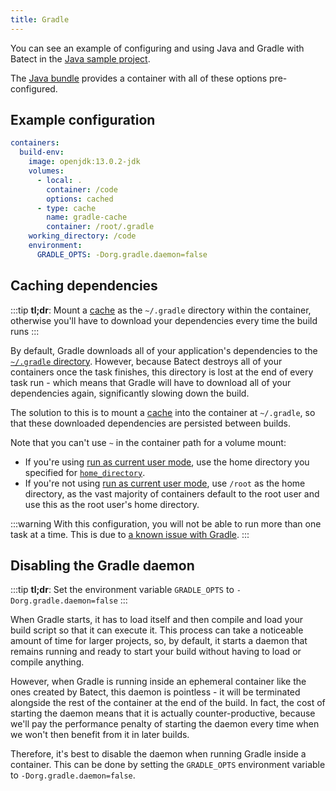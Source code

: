 ```yaml
---
title: Gradle
---
```


You can see an example of configuring and using Java and Gradle with Batect in the [Java sample project](https://github.com/batect/batect-sample-java).

The [Java bundle](https://github.com/batect/java-bundle) provides a container with all of these options pre-configured.

## Example configuration

```yaml
containers:
  build-env:
    image: openjdk:13.0.2-jdk
    volumes:
      - local: .
        container: /code
        options: cached
      - type: cache
        name: gradle-cache
        container: /root/.gradle
    working_directory: /code
    environment:
      GRADLE_OPTS: -Dorg.gradle.daemon=false
```

## Caching dependencies

:::tip
**tl;dr**: Mount a [cache](../../concepts/caches.md) as the `~/.gradle` directory within the container, otherwise you'll have to download your dependencies every time the build runs
:::

By default, Gradle downloads all of your application's dependencies to the [`~/.gradle` directory](https://docs.gradle.org/current/userguide/directory_layout.html#dir:gradle_user_home).
However, because Batect destroys all of your containers once the task finishes, this directory is lost at the end of every task run - which means that Gradle
will have to download all of your dependencies again, significantly slowing down the build.

The solution to this is to mount a [cache](../../concepts/caches.md) into the container at `~/.gradle`, so that these downloaded dependencies are persisted between builds.

Note that you can't use `~` in the container path for a volume mount:

- If you're using [run as current user mode](../../concepts/run-as-current-user-mode.md), use the home directory you specified for [`home_directory`](../../reference/config/tasks.md#run_as_current_user).
- If you're not using [run as current user mode](../../concepts/run-as-current-user-mode.md), use `/root` as the home directory, as the vast majority of containers
  default to the root user and use this as the root user's home directory.

:::warning
With this configuration, you will not be able to run more than one task at a time. This is due to [a known issue with Gradle](https://github.com/gradle/gradle/issues/851).
:::

## Disabling the Gradle daemon

:::tip
**tl;dr**: Set the environment variable `GRADLE_OPTS` to `-Dorg.gradle.daemon=false`
:::

When Gradle starts, it has to load itself and then compile and load your build script so that it can execute it. This process can take a noticeable amount of time for
larger projects, so, by default, it starts a daemon that remains running and ready to start your build without having to load or compile anything.

However, when Gradle is running inside an ephemeral container like the ones created by Batect, this daemon is pointless - it will be terminated alongside the
rest of the container at the end of the build. In fact, the cost of starting the daemon means that it is actually counter-productive, because we'll pay the
performance penalty of starting the daemon every time when we won't then benefit from it in later builds.

Therefore, it's best to disable the daemon when running Gradle inside a container. This can be done by setting the `GRADLE_OPTS` environment variable to
`-Dorg.gradle.daemon=false`.

